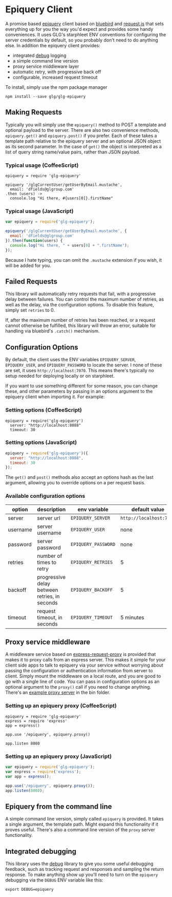 # Epiquery Client

A promise based [epiquery](https://github.com/glg/epiquery) client based on [bluebird](https://github.com/petkaantonov/bluebird/) and [request.js](https://github.com/request/request) that sets everything up for you the way you'd expect and provides some handy conveniences. It uses GLG's starphleet ENV conventions for configuring the server credentials by default, so you probably don't need to do anything else. In addition the epiquery client provides:

 * integrated [debug](https://github.com/visionmedia/debug) logging
 * a simple command line version
 * proxy service middleware layer
 * automatic retry, with progressive back off
 * configurable, increased request timeout
 
 To install, simply use the npm package manager
 
 ```shell
 npm install --save glg/glg-epiquery
 ```

## Making Requests

Typically you will simply use the `epiquery()` method to POST a template and optional payload to the server. There are also two convenience methods, `epiquery.get()` and `epiquery.post()` if you prefer. Each of these takes a template path relative to the epiquery server and an optional JSON object as its second parameter. In the case of `get()` the object is interpreted as a list of query string name/value pairs, rather than JSON payload.

### Typical usage (CoffeeScript)

```coffee-script
epiquery = require 'glg-epiquery'

epiquery '/glgCurrentUser/getUserByEmail.mustache',
  email: 'dfields@glgroup.com'
.then (users) ->
  console.log "Hi there, #{users[0]}.firstName"
```

### Typical usage (JavaScript)

```javascript
var epiquery = require('glg-epiquery');

epiquery('/glgCurrentUser/getUserByEmail.mustache', {
  email: 'dfields@glgroup.com'
}).then(function(users) {
  console.log("Hi there, " + users[0] + ".firstName");
});
```

Because I hate typing, you can omit the `.mustache` extension if you wish, it will be added for you.

## Failed Requests

This library will automatically retry requests that fail, with a progressive delay between failures. You can control the maximum number of retries, as well as the delay, via the configuration options. To disable this feature, simply set `retries` to 0.

If, after the maximum number of retries has been reached, or a request cannot otherwise be fulfilled, this library will throw an error, suitable for handling via bluebird's `.catch()` mechanism.

## Configuration Options

By default, the client uses the ENV variables `EPIQUERY_SERVER`, `EPIQUERY_USER`, and `EPIQUERY_PASSWORD` to locate the server. I none of these are set, it uses `http://localhost:7070`. This means there's typically no setup needed for deploying locally or on starphleet.

If you want to use something different for some reason, you can change these, and other parameters by passing in an options argument to the epiquery client when importing it. For example:

### Setting options (CoffeeScript)

```coffee-script
epiquery = require('glg-epiquery')
  server: "http://localhost:8088"
  timeout: 30
```

### Setting options (JavaScript)

```javascript
epiquery = require('glg-epiquery')({
  server: "http://localhost:8088",
  timeout: 30
});
```

The `get()` and `post()` methods also accept an options hash as the last argument, allowing you to override options on a per request basis.

### Available configuration options

| option   | description     | env variable | default value                 |
|----------|-----------------|--------------|-------------------------------|
| server   | server url      | `EPIQUERY_SERVER`  | `http://localhost:7070` |
| username | server username | `EPIQUERY_USER`    |  none                   |
| password | server password | `EPIQUERY_PASSWORD`|  none                   |
| retries  | number of times to retry | `EPIQUERY_RETRIES` | 5 |
| backoff  | progressive delay between retries, in seconds | `EPIQUERY_BACKOFF` | 5|
| timeout  | request timeout, in seconds | `EPIQUERY_TIMEOUT` | 5 minutes |

## Proxy service middleware

A middleware service based on [express-request-proxy](https://github.com/4front/express-request-proxy) is provided that makes it to proxy calls from an express server. This makes it simple for your client side apps to talk to epiquery via your service without worrying about passing the configuration or authentication information from server to client. Simply mount the middleware on a local route, and you are good to go with a single line of code. You can pass in configuration options as an optional argument to the `proxy()` call if you need to change anything. There's an [example proxy server](bin/proxy.coffee) in the bin folder.

### Setting up an epiquery proxy (CoffeeScript)

```coffee-script
epiquery = require 'glg-epiquery'
express = require 'express'
app = express()

app.use '/epiquery', epiquery.proxy()

app.listen 8080
```

### Setting up an epiquery proxy (JavaScript)

```javascript
var epiquery = require('glg-epiquery');
var express = require('express');
var app = express();

app.use('/epiquery', epiquery.proxy());
app.listen(8080);
```

## Epiquery from the command line

A simple command line version, simply called `epiquery` is provided. It takes a single argument, the template path. Might expand this functionality if it proves useful. There's also a command line version of the `proxy` server functionality.

## Integrated debugging

This library uses the [debug](https://github.com/visionmedia/debug) library to give you some useful debugging feedback, such as tracking request and responses and sampling the return response. To make anything show up you'll need to turn on the `epiquery` debugging via the `DEBUG` ENV variable like this:

```shell
export DEBUG=epiquery
```

